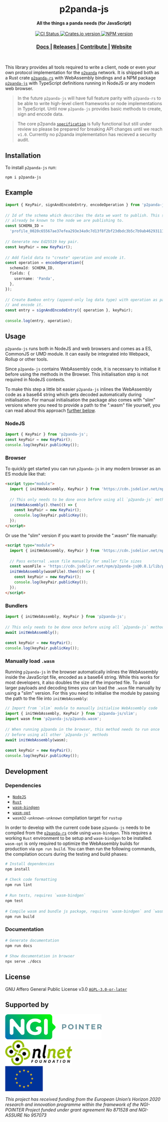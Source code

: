 <h1 align="center">p2panda-js</h1>

<div align="center">
  <strong>All the things a panda needs (for JavaScript)</strong>
</div>

<br />

<div align="center">
  <!-- CI status -->
  <a href="https://github.com/p2panda/p2panda/actions">
    <img src="https://img.shields.io/github/checks-status/p2panda/p2panda/main?style=flat-square" alt="CI Status" />
  </a>
  <!-- Crates version -->
  <a href="https://crates.io/crates/p2panda-rs">
    <img src="https://img.shields.io/crates/v/p2panda-rs.svg?style=flat-square" alt="Crates.io version" />
  </a>
  <!-- NPM version -->
  <a href="https://www.npmjs.com/package/p2panda-js">
    <img src="https://img.shields.io/npm/v/p2panda-js?style=flat-square" alt="NPM version" />
  </a>
</div>

<div align="center">
  <h3>
    <a href="https://www.npmjs.com/package/p2panda-js">
      Docs
    </a>
    <span> | </span>
    <a href="https://github.com/p2panda/p2panda/releases">
      Releases
    </a>
    <span> | </span>
    <a href="https://aquadoggo.p2panda.org/about/contribute/">
      Contribute
    </a>
    <span> | </span>
    <a href="https://aquadoggo.p2panda.org/">
      Website
    </a>
  </h3>
</div>

<br />

This library provides all tools required to write a client, node or even your
own protocol implementation for the [`p2panda`] network. It is shipped both as
a Rust crate [`p2panda-rs`] with WebAssembly bindings and a NPM package
[`p2panda-js`] with TypeScript definitions running in NodeJS or any modern web
browser.

> In the future `p2panda-js` will have full feature parity with `p2panda-rs` to
> be able to write high-level client frameworks or node implementations in
> TypeScript. Until now `p2panda-js` provides basic methods to create, sign and
> encode data.

> The core p2panda [`specification`] is fully functional but still under review
> so please be prepared for breaking API changes until we reach `v1.0`.
> Currently no p2panda implementation has recieved a security audit.

[`specification`]: https://aquadoggo.p2panda.org/specifications/

## Installation

To install `p2panda-js` run:

```
npm i p2panda-js
```

## Example

```typescript
import { KeyPair, signAndEncodeEntry, encodeOperation } from 'p2panda-js';

// Id of the schema which describes the data we want to publish. This should
// already be known to the node we are publishing to.
const SCHEMA_ID =
  'profile_0020c65567ae37efea293e34a9c7d13f8f2bf23dbdc3b5c7b9ab46293111c48fc78b';

// Generate new Ed25519 key pair.
const keyPair = new KeyPair();

// Add field data to "create" operation and encode it.
const operation = encodeOperation({
  schemaId: SCHEMA_ID,
  fields: {
    username: 'Panda',
  },
});

// Create Bamboo entry (append-only log data type) with operation as payload
// and encode it.
const entry = signAndEncodeEntry({ operation }, keyPair);

console.log(entry, operation);
```

## Usage

`p2panda-js` runs both in NodeJS and web browsers and comes as a ES, CommonJS
or UMD module. It can easily be integrated into Webpack, Rollup or other tools.

Since `p2panda-js` contains WebAssembly code, it is necessary to initialise it
before using the methods in the Browser. This initialisation step is not
required in NodeJS contexts.

To make this step a little bit easier `p2panda-js` inlines the WebAssembly code
as a base64 string which gets decoded automatically during initialisation. For
manual initialisation the package also comes with "slim" versions where you
need to provide a path to the ".wasm" file yourself, you can read about this
approach [further below](#manually-load-wasm).

### NodeJS

```javascript
import { KeyPair } from 'p2panda-js';
const keyPair = new KeyPair();
console.log(keyPair.publicKey());
```

### Browser

To quickly get started you can run `p2panda-js` in any modern browser as an ES module like that:

```html
<script type="module">
  import { initWebAssembly, KeyPair } from 'https://cdn.jsdelivr.net/npm/p2panda-js@0.8.1/lib/esm/index.min.js';

  // This only needs to be done once before using all `p2panda-js` methods.
  initWebAssembly().then(() => {
    const keyPair = new KeyPair();
    console.log(keyPair.publicKey());
  });
</script>
```

Or use the "slim" version if you want to provide the ".wasm" file manually:

```html
<script type="module">
  import { initWebAssembly, KeyPair } from 'https://cdn.jsdelivr.net/npm/p2panda-js@0.8.1/lib/esm-slim/index.min.js';

  // Pass external .wasm file manually for smaller file sizes
  const wasmFile = 'https://cdn.jsdelivr.net/npm/p2panda-js@0.8.1/lib/p2panda.wasm';
  initWebAssembly(wasmFile).then(() => {
    const keyPair = new KeyPair();
    console.log(keyPair.publicKey());
  });
</script>
```

### Bundlers

```javascript
import { initWebAssembly, KeyPair } from 'p2panda-js';

// This only needs to be done once before using all `p2panda-js` methods.
await initWebAssembly();

const keyPair = new KeyPair();
console.log(keyPair.publicKey());
```

### Manually load `.wasm`

Running `p2panda-js` in the browser automatically inlines the WebAssembly
inside the JavaScript file, encoded as a base64 string. While this works for
most developers, it also doubles the size of the imported file. To avoid larger
payloads and decoding times you can load the `.wasm` file manually by using a
"slim" version. For this you need to initialise the module by passing the path
to the file into `initWebAssembly`:

```javascript
// Import from `slim` module to manually initialise WebAssembly code
import { initWebAssembly, KeyPair } from 'p2panda-js/slim';
import wasm from 'p2panda-js/p2panda.wasm';

// When running p2panda in the browser, this method needs to run once
// before using all other `p2panda-js` methods
await initWebAssembly(wasm);

const keyPair = new KeyPair();
console.log(keyPair.publicKey());
```

## Development

### Dependencies

- [`NodeJS`](https://nodejs.org/en/)
- [`Rust`](https://www.rust-lang.org/learn/get-started)
- [`wasm-bindgen`](https://rustwasm.github.io/wasm-bindgen/reference/cli.html)
- [`wasm-opt`](https://github.com/WebAssembly/binaryen/discussions/3797)
- `wasm32-unknown-unknown` compilation target for `rustup`

In order to develop with the current code base `p2panda-js` needs to be
compiled from the [`p2panda-rs`] code using `wasm-bindgen`. This requires a
working `Rust` environment to be setup and `wasm-bindgen` to be installed.
`wasm-opt` is only required to optimize the WebAssembly builds for production
via `npm run build`. You can then run the following commands, the compilation
occurs during the testing and build phases:

```bash
# Install dependencies
npm install

# Check code formatting
npm run lint

# Run tests, requires `wasm-bindgen`
npm test

# Compile wasm and bundle js package, requires `wasm-bindgen` and `wasm-opt`
npm run build
```

### Documentation

```bash
# Generate documentation
npm run docs

# Show documentation in browser
npx serve ./docs
```

## License

GNU Affero General Public License v3.0 [`AGPL-3.0-or-later`](LICENSE)

## Supported by

<img src="https://raw.githubusercontent.com/p2panda/.github/main/assets/ngi-logo.png" width="auto" height="80px"><br />
<img src="https://raw.githubusercontent.com/p2panda/.github/main/assets/nlnet-logo.svg" width="auto" height="80px"><br />
<img src="https://raw.githubusercontent.com/p2panda/.github/main/assets/eu-flag-logo.png" width="auto" height="80px">

*This project has received funding from the European Union’s Horizon 2020
research and innovation programme within the framework of the NGI-POINTER
Project funded under grant agreement No 871528 and NGI-ASSURE No 957073*

[`p2panda`]: https://aquadoggo.p2panda.org/
[`p2panda-rs`]: https://github.com/p2panda/p2panda/tree/v1/p2panda-rs
[`p2panda-js`]: https://github.com/p2panda/p2panda/tree/v1/p2panda-js
